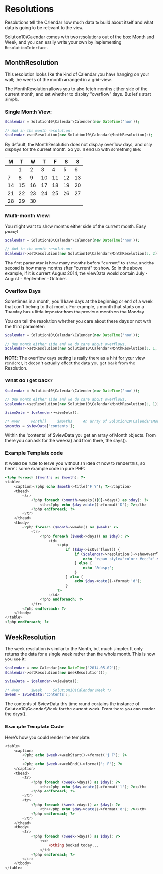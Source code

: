 # Resolutions

Resolutions tell the Calendar how much data to build about itself and what
data is going to be relevant to the view.

Solution10\Calendar comes with two resolutions out of the box: Month and Week,
and you can easily write your own by implementing `ResolutionInterface`.

## MonthResolution

This resolution looks like the kind of Calendar you have hanging on your wall;
the weeks of the month arranged in a grid-view.

The MonthResolution allows you to also fetch months either side of the current
month, and set whether to display "overflow" days. But let's start simple.

### Single Month View:

```php
$calendar = Solution10\Calendar\Calender(new DateTime('now'));

// Add in the month resolution:
$calendar->setResolution(new Solution10\Calendar\MonthResolution());
```

By default, the MonthResolution does not display overflow days, and only
displays for the current month. So you'll end up with something like:

| M | T | W | T | F | S | S |
|---|---|---|---|---|---|---|
|   | 1 | 2 | 3 | 4 | 5 | 6 |
| 7 | 8 | 9 |10 |11 |12 |13 |
|14 |15 |16 |17 |18 |19 |20 |
|21 |22 |23 |24 |25 |26 |27 |
|28 |29 |30 |   |   |   |   |

### Multi-month View:

You might want to show months either side of the current month. Easy peasy!

```php
$calendar = Solution10\Calendar\Calender(new DateTime('now'));

// Add in the month resolution:
$calendar->setResolution(new Solution10\Calendar\MonthResolution(1, 2));
```

The first parameter is how many months before "current" to show, and the second
is how many months after "current" to show. So in the above example, if it
is current August 2014, the viewData would contain July - August - September - October.

### Overflow Days

Sometimes in a month, you'll have days at the beginning or end of a week
that don't belong to that month. For example, a month that starts on a Tuesday has
a little impostor from the previous month on the Monday.

You can tell the resolution whether you care about these days or not with the third
parameter:

```php
$calendar = Solution10\Calendar\Calender(new DateTime('now'));

// One month either side and we do care about overflows.
$calendar->setResolution(new Solution10\Calendar\MonthResolution(1, 1, true));
```

**NOTE**: The overflow days setting is really there as a hint for your view renderer,
it doesn't actually affect the data you get back from the Resolution.

### What do I get back?

```php
$calendar = Solution10\Calendar\Calender(new DateTime('now'));

// One month either side and we do care about overflows.
$calendar->setResolution(new Solution10\Calendar\MonthResolution(1, 1));

$viewData = $calendar->viewData();

/* @var     Month[]     $months     An array of Solution10\Calendar\Month objects */
$months = $viewData['contents'];
```

Within the 'contents' of $viewData you get an array of Month objects. From there you
can ask for the weeks() and from there, the days().

### Example Template code

It would be rude to leave you without an idea of how to render this, so here's some
example code in pure PHP:

```php
<?php foreach ($months as $month): ?>
<table>
    <caption><?php echo $month->title('F Y'); ?></caption>
    <thead>
        <tr>
            <?php foreach ($month->weeks()[0]->days() as $day): ?>
                <th><?php echo $day->date()->format('D'); ?></th>
            <?php endforeach; ?>
        </tr>
    </thead>
    <tbody>
        <?php foreach ($month->weeks() as $week): ?>
            <tr>
                <?php foreach ($week->days() as $day): ?>
                    <td>
                        <?php
                            if ($day->isOverflow()) {
                                if ($calendar->resolution()->showOverflowDays()) {
                                    echo '<span style="color: #ccc">'.$day->date()->format('d').'</span>';
                                } else {
                                    echo '&nbsp;';
                                }
                            } else {
                                echo $day->date()->format('d');
                            }
                        ?>
                    </td>
                <?php endforeach; ?>
            </tr>
        <?php endforeach; ?>
    </tbody>
</table>
<?php endforeach; ?>
```

## WeekResolution

The week resolution is similar to the Month, but much simpler. It only returns the data for a single
week rather than the whole month. This is how you use it:

```php
$calendar = new Calendar(new DateTime('2014-05-02'));
$calendar->setResolution(new WeekResolution());

$viewData = $calendar->viewData();

/* @var     $week     Solution10\Calendar\Week */
$week = $viewData['contents'];
```

The contents of $viewData this time round contains the instance of Solution10\Calendar\Week for
the current week. From there you can render the days().

### Example Template Code

Here's how you could render the template:

```php
<table>
    <caption>
        <?php echo $week->weekStart()->format('j F'); ?>
        -
        <?php echo $week->weekEnd()->format('j F'); ?>
    </caption>
    <thead>
        <tr>
            <?php foreach ($week->days() as $day): ?>
                <th><?php echo $day->date()->format('l'); ?></th>
            <?php endforeach; ?>
        </tr>
        <tr>
            <?php foreach ($week->days() as $day): ?>
                <th><?php echo $day->date()->format('d'); ?></th>
            <?php endforeach; ?>
        </tr>
    </thead>
    <tbody>
        <tr>
            <?php foreach ($week->days() as $day): ?>
                <td>
                    Nothing booked today...
                </td>
            <?php endforeach; ?>
        </tr>
    </tbody>
</table>
```